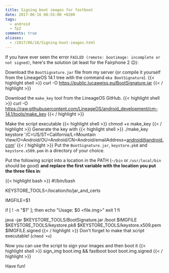 ```yaml
---
title: Signing boot images for fastboot
date: 2017-06-16 08:55:00 +0200
tags:
  - android
  - fp2
comments: true
aliases:
  - /2017/06/16/Signing-boot-images.html
---
```

If you have ever seen the error `FAILED (remote: bootimage: incomplete or not signed)`, here's the solution (at least for the Fairphone 2 😉):

Download the `BootSignature.jar` file from my server (or compile it yourself from the LineageOS 14.1 tree with the command `mka BootSignature`).
{{< highlight shell >}}
curl -O https://public.lucaweiss.eu/BootSignature.jar
{{< / highlight >}}

Download the `make_key` tool from the LineageOS GitHub.
{{< highlight shell >}}
curl -O https://raw.githubusercontent.com/LineageOS/android_development/cm-14.1/tools/make_key
{{< / highlight >}}

Make the script executable
{{< highlight shell >}}
chmod +x make_key
{{< / highlight >}}
Generate the key with
{{< highlight shell >}}
./make_key keystore '/C=US/ST=California/L=Mountain View/O=Android/OU=Android/CN=Android/emailAddress=android@android.com'
{{< / highlight >}}
Put the `BootSignature.jar`, `keystore.pk8` and `keystore.x509.pem` in a directory of your choice.

Put the following script into a location in the PATH (`~/bin` or `/usr/local/bin` should be good) **and replace the first variable with the location you put the three files in**:

{{< highlight bash >}}
#!/bin/bash

KEYSTORE_TOOLS=/location/to/jar_and_certs

IMGFILE=$1

if [ ! -n "$1" ]; then
  echo "Usage: $0 <file.img>"
  exit 1
fi

java -jar $KEYSTORE_TOOLS/BootSignature.jar /boot $IMGFILE $KEYSTORE_TOOLS/keystore.pk8 $KEYSTORE_TOOLS/keystore.x509.pem $IMGFILE.signed
{{< / highlight >}}
Don't forget to make that script executable! (`chmod +x`)

Now you can use the script to sign your images and then boot it
{{< highlight shell >}}
sign_img boot.img && fastboot boot boot.img.signed
{{< / highlight >}}

Have fun!
